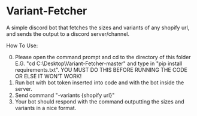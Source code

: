 # Variant-Fetcher
A simple discord bot that fetches the sizes and variants of any shopify url, and sends the output to a discord server/channel.

How  To Use:

0. Please open the command prompt and cd to the directory of this folder E.G. "cd C:\Desktop\Variant-Fetcher-master\" and type in "pip install requirements.txt". YOU MUST DO THIS BEFORE RUNNING THE CODE OR ELSE IT WON'T WORK!
1. Run bot with bot token inserted into code and with the bot inside the server.
2. Send command "-variants {shopify url}"
3. Your bot should respond with the command outputting the sizes and variants in a nice format. 



